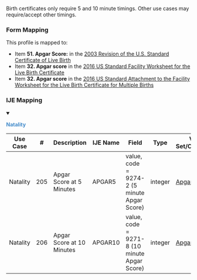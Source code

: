Birth certificates only require 5 and 10 minute timings. Other use cases may require/accept other timings.

### Form Mapping
This profile is mapped to:
 * Item **51. Apgar Score:** in the [2003 Revision of the U.S. Standard Certificate of Live Birth](https://www.cdc.gov/nchs/data/dvs/birth11-03final-ACC.pdf)
 * Item **32. Apgar score** in the [2016 US Standard Facility Worksheet for the Live Birth Certificate](https://www.cdc.gov/nchs/data/dvs/facility-worksheet-2016-508.pdf)
 * Item **32. Apgar score** in the [2016 US Standard Attachment to the Facility Worksheet for the Live Birth Certificate for Multiple Births](https://www.cdc.gov/nchs/data/dvs/multiple-births-worksheet-2016.pdf)

### IJE Mapping

<style>
 .context-menu {cursor: context-menu; color: #438bca;}
 .context-menu:hover {opacity: 0.5;}
</style>
<details open>

<summary>

<strong class='context-menu' > Natality </strong>

</summary>
<table class='grid'>
<thead>
  <tr>
    <th style='text-align: center'><strong>Use Case</strong></th>
    <th><strong>#</strong></th>
    <th><strong>Description</strong></th>
    <th><strong>IJE Name</strong></th>
    <th><strong>Field</strong></th>
    <th><strong>Type</strong></th>
    <th><strong>Value Set/Comments</strong></th>
  </tr>
</thead>
<tbody>
<tr>
  <td style='text-align: center'>Natality</td>
  <td>205</td>
  <td>Apgar Score at 5 Minutes</td>
  <td>APGAR5</td>
  <td>value, <br />code = 9274-2 (5 minute Apgar Score)</td>
  <td>integer</td>
  <td><a href='ValueSet-ValueSet-apgar-timing.html'>ApgarTimingVS</a></td>
</tr>
<tr>
  <td style='text-align: center'>Natality</td>
  <td>206</td>
  <td>Apgar Score at 10 Minutes</td>
  <td>APGAR10</td>
  <td>value, <br />code = 9271-8 (10 minute Apgar Score)</td>
  <td>integer</td>
  <td><a href='ValueSet-ValueSet-apgar-timing.html'>ApgarTimingVS</a></td>
</tr>

</tbody>
</table>

</details>
<p></p>

